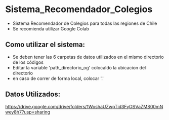 # Sistema_Recomendador_Colegios
- Sistema Recomendador de Colegios para todas las regiones de Chile
- Se recomienda utilizar Google Colab

## Como utilizar el sistema:
- Se deben tener las 6 carpetas de datos utilizados en el mismo directorio de los códigos
- Editar la variable 'path_directorio_og' colocaldo la ubicacion del directorio
- en caso de correr de forma local, colocar '.'


## Datos Utilizados:
https://drive.google.com/drive/folders/1WoshaUZwpTid3FyOSVaZMS00mNwey8h7?usp=sharing


